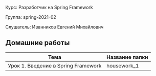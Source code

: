Курс:      Разработчик на Spring Framework

Группа:    spring-2021-02

Слушатель: Иванников Евгений Михайлович

## Домашние работы

| Тема | Название папки |
| ------ | ------ |
| Урок 1. Введение в Spring Framework | housework_1 |
